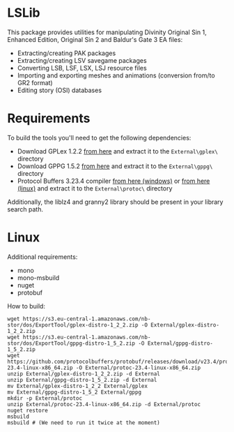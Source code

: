 LSLib
=====

This package provides utilities for manipulating Divinity Original Sin 1, Enhanced Edition, Original Sin 2 and Baldur's Gate 3 EA files:

 - Extracting/creating PAK packages
 - Extracting/creating LSV savegame packages
 - Converting LSB, LSF, LSX, LSJ resource files
 - Importing and exporting meshes and animations (conversion from/to GR2 format)
 - Editing story (OSI) databases

Requirements
============

To build the tools you'll need to get the following dependencies:

 - Download GPLex 1.2.2 [from here](https://s3.eu-central-1.amazonaws.com/nb-stor/dos/ExportTool/gplex-distro-1_2_2.zip) and extract it to the `External\gplex\` directory
 - Download GPPG 1.5.2 [from here](https://s3.eu-central-1.amazonaws.com/nb-stor/dos/ExportTool/gppg-distro-1_5_2.zip) and extract it to the `External\gppg\` directory
 - Protocol Buffers 3.23.4 compiler [from here (windows)](https://github.com/protocolbuffers/protobuf/releases/download/v23.4/protoc-23.4-win32.zip) or [from here (linux)](https://github.com/protocolbuffers/protobuf/releases/download/v23.4/protoc-23.4-linux-x86_64.zip) and extract it to the `External\protoc\` directory


Additionally, the liblz4 and granny2 library should be present in your library
search path.

Linux
=====

Additional requirements:

 - mono
 - mono-msbuild
 - nuget
 - protobuf

How to build:

```
wget https://s3.eu-central-1.amazonaws.com/nb-stor/dos/ExportTool/gplex-distro-1_2_2.zip -O External/gplex-distro-1_2_2.zip
wget https://s3.eu-central-1.amazonaws.com/nb-stor/dos/ExportTool/gppg-distro-1_5_2.zip -O External/gppg-distro-1_5_2.zip
wget https://github.com/protocolbuffers/protobuf/releases/download/v23.4/protoc-23.4-linux-x86_64.zip -O External/protoc-23.4-linux-x86_64.zip
unzip External/gplex-distro-1_2_2.zip -d External
unzip External/gppg-distro-1_5_2.zip -d External
mv External/gplex-distro-1_2_2 External/gplex
mv External/gppg-distro-1_5_2 External/gppg
mkdir -p External/protoc
unzip External/protoc-23.4-linux-x86_64.zip -d External/protoc
nuget restore
msbuild
msbuild # (We need to run it twice at the moment)
```
